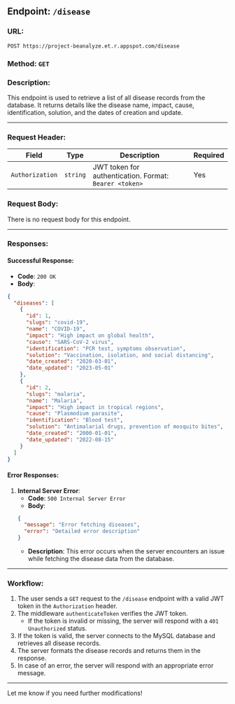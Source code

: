 ## **Endpoint**: `/disease`

### **URL**:
```
POST https://project-beanalyze.et.r.appspot.com/disease
```

### **Method**: `GET`

### **Description**:
This endpoint is used to retrieve a list of all disease records from the database. It returns details like the disease name, impact, cause, identification, solution, and the dates of creation and update.

---

### **Request Header**:

| **Field**        | **Type**  | **Description**                                               | **Required** |
|------------------|-----------|---------------------------------------------------------------|--------------|
| `Authorization`  | `string`  | JWT token for authentication. Format: `Bearer <token>`        | Yes          |

### **Request Body**:

There is no request body for this endpoint.

---

### **Responses**:

#### **Successful Response**:
- **Code**: `200 OK`
- **Body**:
```json
{
  "diseases": [
    {
      "id": 1,
      "slugs": "covid-19",
      "name": "COVID-19",
      "impact": "High impact on global health",
      "cause": "SARS-CoV-2 virus",
      "identification": "PCR test, symptoms observation",
      "solution": "Vaccination, isolation, and social distancing",
      "date_created": "2020-03-01",
      "date_updated": "2023-05-01"
    },
    {
      "id": 2,
      "slugs": "malaria",
      "name": "Malaria",
      "impact": "High impact in tropical regions",
      "cause": "Plasmodium parasite",
      "identification": "Blood test",
      "solution": "Antimalarial drugs, prevention of mosquito bites",
      "date_created": "2000-01-01",
      "date_updated": "2022-08-15"
    }
  ]
}
```

#### **Error Responses**:

1. **Internal Server Error**:
   - **Code**: `500 Internal Server Error`
   - **Body**:
   ```json
   {
     "message": "Error fetching diseases",
     "error": "Detailed error description"
   }
   ```
   - **Description**: This error occurs when the server encounters an issue while fetching the disease data from the database.

---

### **Workflow**:
1. The user sends a `GET` request to the `/disease` endpoint with a valid JWT token in the `Authorization` header.
2. The middleware `authenticateToken` verifies the JWT token.
   - If the token is invalid or missing, the server will respond with a `401 Unauthorized` status.
3. If the token is valid, the server connects to the MySQL database and retrieves all disease records.
4. The server formats the disease records and returns them in the response.
5. In case of an error, the server will respond with an appropriate error message.

---

Let me know if you need further modifications!
